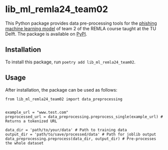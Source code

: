 # lib_ml_remla24_team02

This Python package provides data pre-processing tools for the [phishing machine learning model](https://github.com/remla24-02/model-training) of team 2 of the REMLA course taught at the TU Delft. The package is available on [PyPI](https://pypi.org/project/lib_ml_remla24_team02/).

## Installation

To install this package, run `poetry add lib_ml_remla24_team02`.

## Usage

After installation, the package can be used as follows:

```
from lib_ml_remla24_team02 import data_preprocessing


example_url = "www.test.com"
preprocessed_url = data_preprocessing.preprocess_single(example_url) # Returns a tokenized URL

data_dir = 'path/to/your/data' # Path to training data
output_dir = 'path/to/save/processed/data' # Path for joblib output
data_preprocessing.preprocess(data_dir, output_dir) # Pre-processes the whole dataset

```